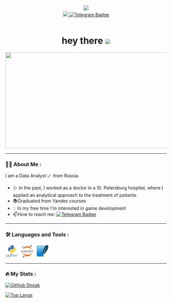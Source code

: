 <div id="header" align="center">
  <img src="https://media.giphy.com/media/3oKIPEqDGUULpEU0aQ/giphy.gif" width="250"/>
  <div id="badges" align="center">
  <a href="https://www.linkedin.com/in/vladimir-sabirov-045b06256">
    <img src="https://img.shields.io/badge/LinkedIn-blue?style=for-the-badge&logo=linkedin&logoColor=white"/>
  </a>
  <a href="https://t.me/VladimirSabirov">
    <img src="https://img.shields.io/badge/Telegram-blue?style=for-the-badge&logo=Telegram&logoColor=white" alt="Telegram Badge"/>
    </a>
</div>
  <img src="https://komarev.com/ghpvc/?username=SabirovVladimir&style=flat-square&color=green" alt="" align="center"/>
  <h1>
  hey there
  <img src="https://media.giphy.com/media/hvRJCLFzcasrR4ia7z/giphy.gif" width="30px"/>
</h1>
  <img src="https://media.giphy.com/media/dWesBcTLavkZuG35MI/giphy.gif" width="600" height="300"/>
</div>

  ---

### :man_technologist: About Me :
I am a Data Analyst :chart_with_upwards_trend: from Russia.
- :stethoscope: In the past, I worked as a doctor in a St. Petersburg hospital, where I applied an analytical approach to the treatment of patients
- :books:Graduated from Yandex courses
- :bulb: In my free time I'm interested in game development
- :mailbox:How to reach me: [![Telegram Badge](https://img.shields.io/badge/Telegram-blue?style=for-the-badge&logo=Telegram&logoColor=white)](https://t.me/VladimirSabirov)

---

### :hammer_and_wrench: Languages and Tools :
<div>
  <img src="https://raw.githubusercontent.com/devicons/devicon/1119b9f84c0290e0f0b38982099a2bd027a48bf1/icons/python/python-original-wordmark.svg" title="Python" alt="Spring" width="40" height="40"/>&nbsp;
  <img src="https://github.com/devicons/devicon/blob/master/icons/jupyter/jupyter-original-wordmark.svg" title="Jupyter" alt="Spring" width="40" height="40"/>&nbsp;
  <img src="https://github.com/devicons/devicon/blob/master/icons/sqlite/sqlite-original.svg" title="Sqlite" alt="Spring" width="40" height="40"/>&nbsp;
  
  ---

### :fire: My Stats :
  [![GitHub Streak](http://github-readme-streak-stats.herokuapp.com?user=SabirovVladimir&theme=,blue&background=white)](https://git.io/streak-stats)
  
  [![Top Langs](https://github-readme-stats.vercel.app/api/top-langs/?username=SabirovVladimir&theme=default)](https://github.com/anuraghazra/github-readme-stats)
